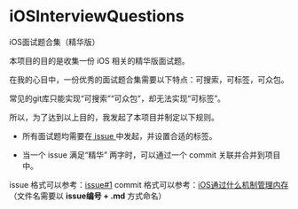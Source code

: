 # iOSInterviewQuestions

iOS面试题合集（精华版）

本项目的目的是收集一份 iOS 相关的精华版面试题。

在我的心目中，一份优秀的面试题合集需要以下特点：可搜索，可标签，可众包。

常见的git库只能实现“可搜索”“可众包”，却无法实现“可标签”。

所以，为了达到以上目的，我发起了本项目并制定以下规则。

*  所有面试题均需要在[ issue ](https://github.com/sunbohong/iOSInterviewQuestions/issues)中发起，并设置合适的标签。

*  当一个 issue 满足“精华” 两字时，可以通过一个 commit 关联并合并到项目中。


issue 格式可以参考：[issue#1](https://github.com/sunbohong/iOSInterviewQuestions/issues/1)
commit 格式可以参考：[iOS通过什么机制管理内存](https://github.com/sunbohong/iOSInterviewQuestions/blob/master/1.md)  （文件名需要以 **issue编号 + .md** 方式命名）
